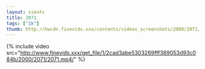 ```yaml
--- 
layout: sieutv
title: 2071
tags: ["1k"]
thumb: http://hwcdn.finevids.xxx/contents/videos_screenshots/2000/2071/preview.mp4.jpg
---
```

{% include video src="http://www.finevids.xxx/get_file/1/2cad3abe5303269fff389053d93c084b/2000/2071/2071.mp4/" %} 
